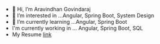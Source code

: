 - 👋 Hi, I’m Aravindhan Govindaraj
- 👀 I’m interested in ...Angular, Spring Boot, System Design
- 🌱 I’m currently learning ...Angular, Spring Boot
- I'm currently working in ... Angular, Spring Boot, SQL
- My Resume [link](https://dev1210-my.sharepoint.com/:b:/g/personal/aravindhan_dev1210_onmicrosoft_com/EakNNAIRanlOousInbRiS3sBTlHsOeuvQ8ShHajeBoRXhQ)
<!---
Aravind7397/Aravind7397 is a ✨ special ✨ repository because its `README.md` (this file) appears on your GitHub profile.
You can click the Preview link to take a look at your changes.
--->
